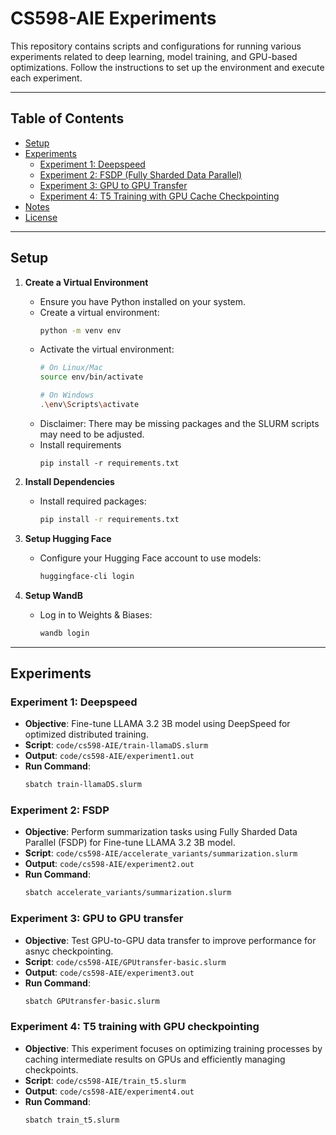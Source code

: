 # CS598-AIE Experiments

This repository contains scripts and configurations for running various experiments related to deep learning, model training, and GPU-based optimizations. Follow the instructions to set up the environment and execute each experiment.

---

## Table of Contents

- [Setup](#setup)
- [Experiments](#experiments)
  - [Experiment 1: Deepspeed](#experiment-1-deepspeed)
  - [Experiment 2: FSDP (Fully Sharded Data Parallel)](#experiment-2-fsdp-fully-sharded-data-parallel)
  - [Experiment 3: GPU to GPU Transfer](#experiment-3-gpu-to-gpu-transfer)
  - [Experiment 4: T5 Training with GPU Cache Checkpointing](#experiment-4-t5-training-with-gpu-cache-checkpointing)
- [Notes](#notes)
- [License](#license)

---

## Setup

1. **Create a Virtual Environment**
   - Ensure you have Python installed on your system. 
   - Create a virtual environment:
     ```bash
     python -m venv env
     ```
   - Activate the virtual environment:
     ```bash
     # On Linux/Mac
     source env/bin/activate
     
     # On Windows
     .\env\Scripts\activate
     ```
    - Disclaimer: There may be missing packages and the SLURM scripts may need to be adjusted.
    - Install requirements 
        ```
        pip install -r requirements.txt
        ```

2. **Install Dependencies**
   - Install required packages:
     ```bash
     pip install -r requirements.txt
     ```

3. **Setup Hugging Face**
   - Configure your Hugging Face account to use models:
     ```bash
     huggingface-cli login
     ```

4. **Setup WandB**
   - Log in to Weights & Biases:
     ```bash
     wandb login
     ```

---

## Experiments

### Experiment 1: Deepspeed
- **Objective**: Fine-tune LLAMA 3.2 3B model using DeepSpeed for optimized distributed training.
- **Script**: `code/cs598-AIE/train-llamaDS.slurm`
- **Output**: `code/cs598-AIE/experiment1.out`
- **Run Command**:
  ```bash
  sbatch train-llamaDS.slurm

### Experiment 2: FSDP
- **Objective**:  Perform summarization tasks using Fully Sharded Data Parallel (FSDP) for Fine-tune LLAMA 3.2 3B model.
- **Script**: `code/cs598-AIE/accelerate_variants/summarization.slurm`
- **Output**: `code/cs598-AIE/experiment2.out`
- **Run Command**:
  ```bash
  sbatch accelerate_variants/summarization.slurm


### Experiment 3: GPU to GPU transfer 
- **Objective**:  Test GPU-to-GPU data transfer to improve performance for asnyc checkpointing.
- **Script**: `code/cs598-AIE/GPUtransfer-basic.slurm`
- **Output**: `code/cs598-AIE/experiment3.out`
- **Run Command**:
  ```bash
  sbatch GPUtransfer-basic.slurm

### Experiment 4: T5 training with GPU checkpointing
- **Objective**:  This experiment focuses on optimizing training processes by caching intermediate results on GPUs and efficiently managing checkpoints.
- **Script**: `code/cs598-AIE/train_t5.slurm`
- **Output**: `code/cs598-AIE/experiment4.out`
- **Run Command**:
  ```bash
  sbatch train_t5.slurm
